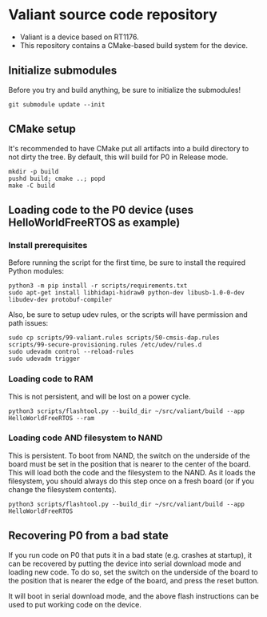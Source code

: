 # Valiant source code repository

- Valiant is a device based on RT1176.
- This repository contains a CMake-based build system for the device.

## Initialize submodules
Before you try and build anything, be sure to initialize the submodules!

```
git submodule update --init
```

## CMake setup
It's recommended to have CMake put all artifacts into a build directory to not dirty the tree. By default, this will build for P0 in Release mode.
```
mkdir -p build
pushd build; cmake ..; popd
make -C build
```

## Loading code to the P0 device (uses HelloWorldFreeRTOS as example)
### Install prerequisites
Before running the script for the first time, be sure to install the required Python modules:
```
python3 -m pip install -r scripts/requirements.txt
sudo apt-get install libhidapi-hidraw0 python-dev libusb-1.0-0-dev libudev-dev protobuf-compiler
```

Also, be sure to setup udev rules, or the scripts will have permission and path issues:
```
sudo cp scripts/99-valiant.rules scripts/50-cmsis-dap.rules scripts/99-secure-provisioning.rules /etc/udev/rules.d
sudo udevadm control --reload-rules
sudo udevadm trigger
```

### Loading code to RAM
This is not persistent, and will be lost on a power cycle.
```
python3 scripts/flashtool.py --build_dir ~/src/valiant/build --app HelloWorldFreeRTOS --ram
```

### Loading code AND filesystem to NAND
This is persistent. To boot from NAND, the switch on the underside of the board must be set in the position that is nearer to the center of the board.
This will load both the code and the filesystem to the NAND. As it loads the filesystem, you should always do this step once on a fresh board (or if you change the filesystem contents).
```
python3 scripts/flashtool.py --build_dir ~/src/valiant/build --app HelloWorldFreeRTOS
```

## Recovering P0 from a bad state
If you run code on P0 that puts it in a bad state (e.g. crashes at startup), it can be recovered by putting the device into serial download mode and loading new code. To do so, set the switch on the underside of the board to the position that is nearer the edge of the board, and press the reset button.

It will boot in serial download mode, and the above flash instructions can be used to put working code on the device.
